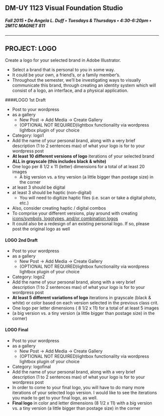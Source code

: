 ## DM-UY 1123 Visual Foundation Studio
##### Fall 2015 • De Angela L. Duff • Tuesdays & Thursdays • 4:30-6:20pm • 2MTC MAGNET 811 
---


## PROJECT: LOGO
Create a logo for your selected brand in Adobe Illustrator.
* Select a brand that is personal to you in some way. 
* It could be your own, a friend’s, or a family member’s. 
* Throughout the semester, we’ll be investigating ways to visually communicate this brand, through creating an identity system which will consist of a logo, an interface, and a physical application.

####LOGO 1st Draft  
* Post to your wordpress 
* as a gallery 
  * New Post -> Add Media -> Create Gallery
  * (OPTIONAL NOT REQUIRED)lightbox functionality via wordpress lightbox plugin of your choice
* Category: logo1
* Add the name of your personal brand, along with a very brief description (1 to 2 sentences max) of what your logo is for to your wordpress post
* **At least 10 different versions of logo** iterations of your selected brand **ALL in grayscale (this includes black &amp; white)**
* One logo per 8 1/2 x 11 (letter) dimensions for a total of at least 20 images
  * A big version vs. a tiny version (a little bigger than postage size) in the corner
* at least 3 should be digital
* at least 3 should be haptic (non-digital) 
  * You will need to digitize haptic files (i.e. scan or take a digital photo, etc.)
* Also, consider creating haptic / digital combos
* To comprise your different versions, play around with creating <a href="http://www.logodesignsource.com/types.html" target="_blank">icons/symbols, logotypes, and/or combination logos</a>
* It could also be a redesign of an existing personal logo. If so, please post the original logo as well

#### LOGO 2nd Draft  
* Post to your wordpress 
* as a gallery 
  * New Post -> Add Media -> Create Gallery
  * (OPTIONAL NOT REQUIRED)lightbox functionality via wordpress lightbox plugin of your choice
* Category: logo2 
* Add the name of your personal brand, along with a very brief description (1 to 2 sentences max) of what your logo is for to your wordpress post
* **At least 5 different variations of logo** iterations in grayscale (black & white) or color based on each version selected in the previous class crit.
* One logo per letter dimensions ( 8 1/2 x 11) for a total of at least 5 images
* (a big version vs. a tiny version (a little bigger than postage size) in the corner)

#### LOGO Final  
* Post to your wordpress 
* as a gallery 
  * New Post -> Add Media -> Create Gallery
  * (OPTIONAL NOT REQUIRED)lightbox functionality via wordpress lightbox plugin of your choice
* Category: logofinal
* Add the name of your personal brand, along with a very brief description (1 to 2 sentences max) of what your logo is for to your wordpress post
* In order to come to your final logo, you will have to do many more iterations of your selected logo version. I would like to see the iterations you made to get to your final logo, as well.
* **Final logo** in color and letter dimensions (8 1/2 x 11) with a big version vs. a tiny version (a little bigger than postage size) in the corner



